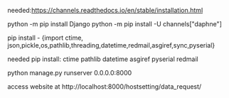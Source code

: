 needed:https://channels.readthedocs.io/en/stable/installation.html

python -m pip install Django
python -m pip install -U channels["daphne"]

pip install - {import ctime, json,pickle,os,pathlib,threading,datetime,redmail,asgiref,sync,pyserial}


needed pip install:
ctime
pathlib
datetime
asgiref
pyserial
redmail

python manage.py runserver 0.0.0.0:8000

access website at http://localhost:8000/hostsetting/data_request/
